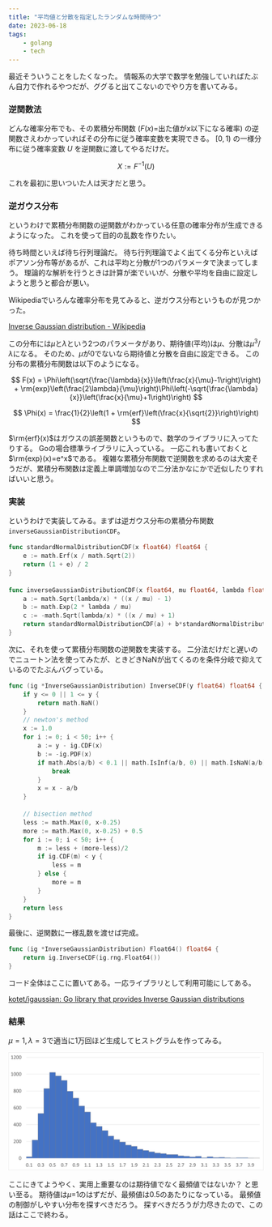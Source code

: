 ```yaml
---
title: "平均値と分散を指定したランダムな時間待つ"
date: 2023-06-18
tags:
    - golang
    - tech
---
```


最近そういうことをしたくなった。
情報系の大学で数学を勉強していればたぶん自力で作れるやつだが、ググると出てこないのでやり方を書いてみる。

### 逆関数法

どんな確率分布でも、その累積分布関数
($F(x)$=出た値が$x$以下になる確率)
の逆関数さえわかっていればその分布に従う確率変数を実現できる。
$[0,1)$ の一様分布に従う確率変数 $U$ を逆関数に渡してやるだけだ。

$$
X := F^{-1}(U)
$$

これを最初に思いついた人は天才だと思う。

### 逆ガウス分布

というわけで累積分布関数の逆関数がわかっている任意の確率分布が生成できるようになった。
これを使って目的の乱数を作りたい。

待ち時間といえば待ち行列理論だ。
待ち行列理論でよく出てくる分布といえばポアソン分布等があるが、これは平均と分散が1つのパラメータで決まってしまう。
理論的な解析を行うときは計算が楽でいいが、分散や平均を自由に設定しようと思うと都合が悪い。

Wikipediaでいろんな確率分布を見てみると、逆ガウス分布というものが見つかった。

[Inverse Gaussian distribution - Wikipedia](https://en.wikipedia.org/wiki/Inverse_Gaussian_distribution)

この分布には$\mu$と$\lambda$という2つのパラメータがあり、期待値(平均)は$\mu$、分散は$\mu^3/\lambda$になる。
そのため、$\mu$が0でないなら期待値と分散を自由に設定できる。
この分布の累積分布関数は以下のようになる。

$$
F(x) = \Phi\left(\sqrt{\frac{\lambda}{x}}\left(\frac{x}{\mu}-1\right)\right) +
\rm{exp}\left(\frac{2\lambda}{\mu}\right)\Phi\left(-\sqrt{\frac{\lambda}{x}}\left(\frac{x}{\mu}+1\right)\right)
$$

$$
\Phi(x) = \frac{1}{2}\left(1 + \rm{erf}\left(\frac{x}{\sqrt{2}}\right)\right)
$$

$\rm{erf}(x)$はガウスの誤差関数というもので、数学のライブラリに入ってたりする。
Goの場合標準ライブラリに入っている。
一応これも書いておくと$\rm{exp}(x)=e^x$である。
複雑な累積分布関数で逆関数を求めるのは大変そうだが、累積分布関数は定義上単調増加なので二分法かなにかで近似したりすればいいと思う。

### 実装

というわけで実装してみる。まずは逆ガウス分布の累積分布関数`inverseGaussianDistributionCDF`。

```go
func standardNormalDistributionCDF(x float64) float64 {
	e := math.Erf(x / math.Sqrt(2))
	return (1 + e) / 2
}

func inverseGaussianDistributionCDF(x float64, mu float64, lambda float64) float64 {
	a := math.Sqrt(lambda/x) * ((x / mu) - 1)
	b := math.Exp(2 * lambda / mu)
	c := -math.Sqrt(lambda/x) * ((x / mu) + 1)
	return standardNormalDistributionCDF(a) + b*standardNormalDistributionCDF(c)
}
```

次に、それを使って累積分布関数の逆関数を実装する。
二分法だけだと遅いのでニュートン法を使ってみたが、ときどきNaNが出てくるのを条件分岐で抑えているのでたぶんバグっている。

```go
func (ig *InverseGaussianDistribution) InverseCDF(y float64) float64 {
	if y <= 0 || 1 <= y {
		return math.NaN()
	}
	// newton's method
	x := 1.0
	for i := 0; i < 50; i++ {
		a := y - ig.CDF(x)
		b := -ig.PDF(x)
		if math.Abs(a/b) < 0.1 || math.IsInf(a/b, 0) || math.IsNaN(a/b) {
			break
		}
		x = x - a/b
	}

	// bisection method
	less := math.Max(0, x-0.25)
	more := math.Max(0, x-0.25) + 0.5
	for i := 0; i < 50; i++ {
		m := less + (more-less)/2
		if ig.CDF(m) < y {
			less = m
		} else {
			more = m
		}
	}
	return less
}
```

最後に、逆関数に一様乱数を渡せば完成。

```go
func (ig *InverseGaussianDistribution) Float64() float64 {
	return ig.InverseCDF(ig.rng.Float64())
}
```

コード全体はここに置いてある。一応ライブラリとして利用可能にしてある。

[kotet/igaussian: Go library that provides Inverse Gaussian distributions](https://github.com/kotet/igaussian)

### 結果

$\mu=1, \lambda=3$で適当に1万回ほど生成してヒストグラムを作ってみる。

![](/img/blog/2023/06/ig_1_3.png)

ここにきてようやく、実用上重要なのは期待値でなく最頻値ではないか？
と思い至る。
期待値は$\mu$=1のはずだが、最頻値は0.5のあたりになっている。
最頻値の制御がしやすい分布を探すべきだろう。
探すべきだろうが力尽きたので、この話はここで終わる。
